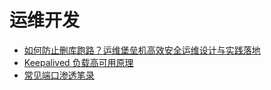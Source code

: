 # 运维开发

- [如何防止删库跑路？运维堡垒机高效安全运维设计与实践落地](https://mp.weixin.qq.com/s/nLSMWBJVQaFOd1FftPAcPw)
- [Keepalived 负载高可用原理](https://mp.weixin.qq.com/s/Y843YN5apWF27GxYIGYqmQ)
- [常见端口渗透笔录](https://mp.weixin.qq.com/s/hAjkCdRhWOy0hdWkj2FB7g)
